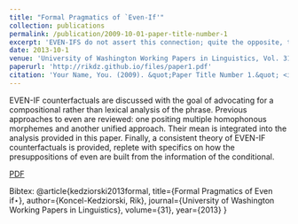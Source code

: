 ```yaml
---
title: "Formal Pragmatics of `Even-If'"
collection: publications
permalink: /publication/2009-10-01-paper-title-number-1
excerpt: 'EVEN-IFS do not assert this connection; quite the opposite, the purpose of an EVEN-IF is to assert the absence of a non-accidental connection between the an- tecedent or its negation and the consequent'
date: 2013-10-1
venue: 'University of Washington Working Papers in Linguistics, Vol. 31'
paperurl: 'http://rikdz.github.io/files/paper1.pdf'
citation: 'Your Name, You. (2009). &quot;Paper Title Number 1.&quot; <i>Journal 1</i>. 1(1).'
---
```

EVEN-IF counterfactuals are discussed with the goal of advocating for a compositional rather than lexical analysis of the phrase. Previous approaches to even are reviewed: one positing multiple homophonous morphemes and another unified approach. Their mean is integrated into the analysis provided in this paper. Finally, a consistent theory of EVEN-IF counterfactuals is provided, replete with specifics on how the presuppositions of even are built from the information of the conditional.

[PDF](http://rikdz.github.io/files/2013-evenif.pdf)

Bibtex:
@article{kedziorski2013formal,
  title={Formal Pragmatics of Even if⋆},
  author={Koncel-Kedziorski, Rik},
  journal={University of Washington Working Papers in Linguistics},
  volume={31},
  year={2013}
}
